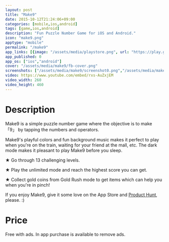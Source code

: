 ```yaml
---
layout: post
title: "Make9"
date: 2015-10-12T21:24:06+09:00
categories: [mobile,ios,android]
tags: [game,ios,android]
description: "Fun Puzzle Number Game for iOS and Android."
icon: "make9.png"
apptype: "mobile"
permalink: "/make9"
app_links: [{image: "/assets/media/playstore.png", url: "https://play.google.com/store/apps/details?id=com.delightfuldev.make9&referrer=utm_source%3Dhomepage%26utm_medium%3Dwebsite%26anid%3Dadmob", published: 1}, {image: "/assets/media/app_store.png",  url: "https://itunes.apple.com/app/apple-store/id1044061338?pt=320144&ct=homepage&mt=8", coming_soon_image: "/assets/media/app_store_coming_soon.png", published: 1}]
app_published: 0
app_os: ["ios","android"]
cover: "/assets/media/make9/fb-cover.png"
screenshots: ["/assets/media/make9/screenshot0.png","/assets/media/make9/screenshot1.png","/assets/media/make9/screenshot2.png","/assets/media/make9/screenshot3.png","/assets/media/make9/screenshot4.png"]
video: https://www.youtube.com/embed/rxs-AuZxjEM
video_width: 260
video_height: 460
---
```


# Description

Make9 is a simple puzzle number game where the objective is to make 「9」 by tapping the numbers and operators.

Make9's playful colors and fun background music makes it perfect to play when you're on the train, waiting for your friend at the mall, etc. The dark mode makes it pleasant to play Make9 before you sleep.

★ Go through 13 challenging levels.

★ Play the unlimited mode and reach the highest score you can get.

★ Collect gold coins from Gold Rush mode to get items which can help you when you're in pinch!

If you enjoy Make9, give it some love on the App Store and [Product Hunt](https://www.producthunt.com/games/make9), please. :)

# Price

Free with ads. In app purchase is available to remove ads.
